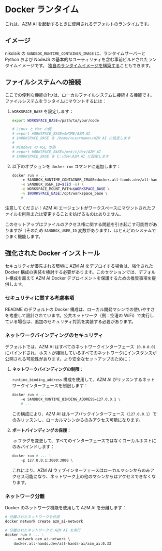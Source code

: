 # Docker ランタイム

これは、AZM AI を起動するときに使用されるデフォルトのランタイムです。

## イメージ
nikolaik の `SANDBOX_RUNTIME_CONTAINER_IMAGE` は、ランタイムサーバーと Python および NodeJS の基本的なユーティリティを含む事前ビルドされたランタイムイメージです。
[独自のランタイムイメージを構築する](../how-to/custom-sandbox-guide)こともできます。

## ファイルシステムへの接続
ここでの便利な機能の1つは、ローカルファイルシステムに接続する機能です。ファイルシステムをランタイムにマウントするには：
1. `WORKSPACE_BASE` を設定します：

    ```bash
    export WORKSPACE_BASE=/path/to/your/code

    # Linux と Mac の例
    # export WORKSPACE_BASE=$HOME/AZM AI
    # $WORKSPACE_BASE を /home/<username>/AZM AI に設定します
    #
    # Windows の WSL の例
    # export WORKSPACE_BASE=/mnt/c/dev/AZM AI
    # $WORKSPACE_BASE を C:\dev\AZM AI に設定します
    ```
2. 以下のオプションを `docker run` コマンドに追加します：

    ```bash
    docker run # ...
        -e SANDBOX_RUNTIME_CONTAINER_IMAGE=docker.all-hands.dev/all-hands-ai/runtime:0.33-nikolaik \
        -e SANDBOX_USER_ID=$(id -u) \
        -e WORKSPACE_MOUNT_PATH=$WORKSPACE_BASE \
        -v $WORKSPACE_BASE:/opt/workspace_base \
        # ...
    ```

注意してください！AZM AI エージェントがワークスペースにマウントされたファイルを削除または変更することを妨げるものはありません。

このセットアップはファイルのアクセス権に関する問題を引き起こす可能性がありますが（そのため `SANDBOX_USER_ID` 変数があります）、ほとんどのシステムでうまく機能します。

## 強化された Docker インストール

セキュリティが優先される環境に AZM AI をデプロイする場合は、強化された Docker 構成の実装を検討する必要があります。このセクションでは、デフォルト構成を超えて AZM AI Docker デプロイメントを保護するための推奨事項を提供します。

### セキュリティに関する考慮事項

README のデフォルトの Docker 構成は、ローカル開発マシンでの使いやすさを考慮して設計されています。公共ネットワーク（例：空港の WiFi）で実行している場合は、追加のセキュリティ対策を実装する必要があります。

### ネットワークバインディングのセキュリティ

デフォルトでは、AZM AI はすべてのネットワークインターフェース（`0.0.0.0`）にバインドされ、ホストが接続しているすべてのネットワークにインスタンスが公開される可能性があります。より安全なセットアップのために：

1. **ネットワークバインディングの制限**：

   `runtime_binding_address` 構成を使用して、AZM AI がリッスンするネットワークインターフェースを制限します：

   ```bash
   docker run # ...
       -e SANDBOX_RUNTIME_BINDING_ADDRESS=127.0.0.1 \
       # ...
   ```

   この構成により、AZM AI はループバックインターフェース（`127.0.0.1`）でのみリッスンし、ローカルマシンからのみアクセス可能になります。

2. **ポートバインディングの保護**：

   `-p` フラグを変更して、すべてのインターフェースではなくローカルホストにのみバインドします：

   ```bash
   docker run # ... \
       -p 127.0.0.1:3000:3000 \
   ```

   これにより、AZM AI ウェブインターフェースはローカルマシンからのみアクセス可能になり、ネットワーク上の他のマシンからはアクセスできなくなります。

### ネットワーク分離

Docker のネットワーク機能を使用して AZM AI を分離します：

```bash
# 分離されたネットワークを作成
docker network create azm_ai-network

# 分離されたネットワークで AZM AI を実行
docker run # ... \
    --network azm_ai-network \
    docker.all-hands.dev/all-hands-ai/azm_ai:0.33
```
